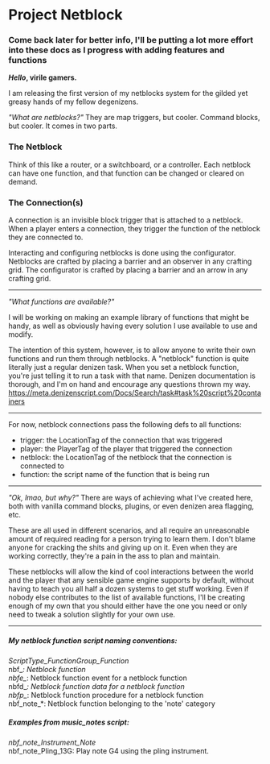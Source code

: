 # Project Netblock
### Come back later for better info, I'll be putting a lot more effort into these docs as I progress with adding features and functions

***Hello*, virile gamers.** 

I am releasing the first version of my netblocks system for the gilded yet greasy hands of my fellow degenizens.

*"What are netblocks?"*
They are map triggers, but cooler. Command blocks, but cooler. It comes in two parts. 

### The Netblock
Think of this like a router, or a switchboard, or a controller. Each netblock can have one function, and that function can be changed or cleared on demand. 

### The Connection(s)
A connection is an invisible block trigger that is attached to a netblock. When a player enters a connection, they trigger the function of the netblock they are connected to. 

Interacting and configuring netblocks is done using the configurator. 
Netblocks are crafted by placing a barrier and an observer in any crafting grid. 
The configurator is crafted by placing a barrier and an arrow in any crafting grid. 

---
*"What functions are available?"*

I will be working on making an example library of functions that might be handy, as well as obviously having every solution I use available to use and modify. 

The intention of this system, however, is to allow anyone to write their own functions and run them through netblocks. 
A "netblock" function is quite literally just a regular denizen task. When you set a netblock function, you're just telling it to run a task with that name. 
Denizen documentation is thorough, and I'm on hand and encourage any questions thrown my way. https://meta.denizenscript.com/Docs/Search/task#task%20script%20containers

---

For now, netblock connections pass the following defs to all functions:
- trigger: the LocationTag of the connection that was triggered
- player: the PlayerTag of the player that triggered the connection
- netblock: the LocationTag of the netblock that the connection is connected to
- function: the script name of the function that is being run

---

*"Ok, lmao, but why?"*
There are ways of achieving what I've created here, both with vanilla command blocks, plugins, or even denizen area flagging, etc.

These are all used in different scenarios, and all require an unreasonable amount of required reading for a person trying to learn them. I don't blame anyone for cracking the shits and giving up on it. Even when they are working correctly, they're a pain in the ass to plan and maintain. 

These netblocks will allow the kind of cool interactions between the world and the player that any sensible game engine supports by default, without having to teach you all half a dozen systems to get stuff working. Even if nobody else contributes to the list of available functions, I'll be creating enough of my own that you should either have the one you need or only need to tweak a solution slightly for your own use. 

---

##### My netblock function script naming conventions: 
*ScriptType_FunctionGroup_Function*<br>
nbf_*: Netblock function<br>
nbfe_*: Netblock function event for a netblock function<br>
nbfd_*: Netblock function data for a netblock function<br>
nbfp_*: Netblock function procedure for a netblock function<br>
nbf_note_*: Netblock function belonging to the 'note' category<br>

##### Examples from music_notes script:
*nbf_note_Instrument_Note*<br>
nbf_note_Pling_13G: Play note G4 using the pling instrument.<br>
